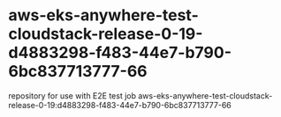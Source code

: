 # aws-eks-anywhere-test-cloudstack-release-0-19-d4883298-f483-44e7-b790-6bc837713777-66
repository for use with E2E test job aws-eks-anywhere-test-cloudstack-release-0-19:d4883298-f483-44e7-b790-6bc837713777-66
